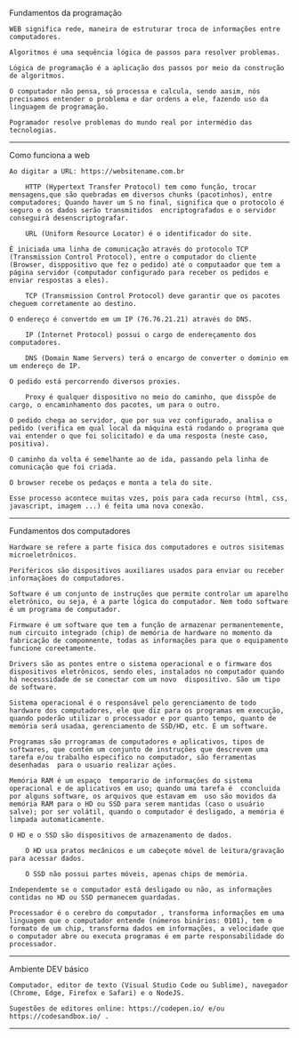 Fundamentos da programação

    WEB significa rede, maneira de estruturar troca de informações entre computadores.

    Algoritmos é uma sequência lógica de passos para resolver problemas.

    Lógica de programação é a aplicação dos passos por meio da construção de algoritmos.

    O computador não pensa, só processa e calcula, sendo aasim, nós precisamos entender o problema e dar ordens a ele, fazendo uso da linguagem de programação.

    Pogramador resolve problemas do mundo real por intermédio das tecnologias.

------------------------------------------------------------------------------------------------------

Como funciona a web

    Ao digitar a URL: https://websitename.com.br 

        HTTP (Hypertext Transfer Protocol) tem como função, trocar mensagens,que são quebradas em diversos chunks (pacotinhos), entre computadores; Quando haver um S no final, significa que o protocolo é seguro e os dados serão transmitidos  encriptografados e o servidor conseguirá desenscriptografar.

        URL (Uniform Resource Locator) é o identificador do site.

    É iniciada uma linha de comunicação através do protocolo TCP (Transmission Control Protocol), entre o computador do cliente (Browser, disppositivo que fez o pedido) até o computaador que tem a página servidor (computador configurado para receber os pedidos e enviar respostas a eles).

        TCP (Transmission Control Protocol) deve garantir que os pacotes cheguem corretamente ao destino.

    O endereço é convertdo em um IP (76.76.21.21) através do DNS.

        IP (Internet Protocol) possui o cargo de endereçamento dos computadores.

        DNS (Domain Name Servers) terá o encargo de converter o dominio em um endereço de IP.

    O pedido está percorrendo diversos proxies.

        Proxy é qualquer dispositivo no meio do caminho, que disspõe de cargo, o encaminhamento dos pacotes, um para o outro.

    O pedido chega ao servidor, que por sua vez configurado, analisa o pedido (verifica em qual local da máquina está rodando o programa que vai entender o que foi solicitado) e da uma resposta (neste caso, positiva).

    O caminho da volta é semelhante ao de ida, passando pela linha de comunicação que foi criada.

    O browser recebe os pedaços e monta a tela do site.

    Esse processo acontece muitas vzes, pois para cada recurso (html, css, javascript, imagem ...) é feita uma nova conexão.

------------------------------------------------------------------------------------------------------

Fundamentos dos computadores

    Hardware se refere a parte fisica dos computadores e outros sisitemas microeletrônicos.

    Periféricos são dispositivos auxiliares usados para enviar ou receber informaçãoes do computadores.
    
    Software é um conjunto de instruções que permite controlar um aparelho eletrônico, ou seja, é a parte lógica do computador. Nem todo software é um programa de computador.

    Firmware é um software que tem a função de armazenar permanentemente, num circuito integrado (chip) de memória de hardware no momento da fabricação de compomnente, todas as informações para que o equipamento funcione coreetamente.

    Drivers são as pontes entre o sistema operacional e o firmware dos dispositivos eletrônicos, sendo eles, instalados no computador quando há necesssidade de se conectar com um novo  dispositivo. São um tipo de software.

    Sistema operacional é o responsável pelo gerenciamento de todo hardware dos computadores, ele que diz para os programas em execução, quando poderão utilizar o processador e por quanto tempo, quanto de memória será usadaa, gerenciamento de SSD/HD, etc. É um software.

    Programas são prrogramas de computadores e aplicativos, tipos de softwares, que contém um conjunto de instruções que descrevem uma tarefa e/ou trabalho especifico no computador, são ferramentas desenhadas  para o usuario realizar ações.

    Memória RAM é um espaço  temporario de informações do sistema operacional e de aplicativos em uso; quando uma tarefa é  cconcluida por alguns software, os arquivos que estavam em  uso são movidos da memória RAM para o HD ou SSD para serem mantidas (caso o usuário salve); por ser volátil, quando o computador é desligado, a memória é limpada automaticamente.

    O HD e o SSD são dispositivos de armazenamento de dados.

        O HD usa pratos mecânicos e um cabeçote móvel de leitura/gravação para acessar dados.

        O SSD não possui partes móveis, apenas chips de memória.

    Independemte se o computador está desligado ou não, as informações contidas no HD ou SSD permanecem guardadas.

    Processador é o cerebro do computador , transforma informações em uma linguagem que o computador entende (números binários: 0101), tem o formato de um chip, transforma dados em informações, a velocidade que o computador abre ou executa programas é em parte responsabilidade do processador.

------------------------------------------------------------------------------------------------------

Ambiente DEV básico

    Computador, editor de texto (Visual Studio Code ou Sublime), navegador (Chrome, Edge, Firefox e Safari) e o NodeJS.

    Sugestões de editores online: https://codepen.io/ e/ou https://codesandbox.io/ .

------------------------------------------------------------------------------------------------------
